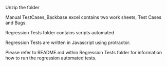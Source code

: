 Unzip the folder 

Manual TestCases_Backbase excel contains two work sheets, Test Cases and Bugs.

Regression Tests folder contains scripts automated

Regression Tests are written in Javascript using protractor.

Please refer to README.md within Regression Tests folder for information how to run the regression automated tests.
